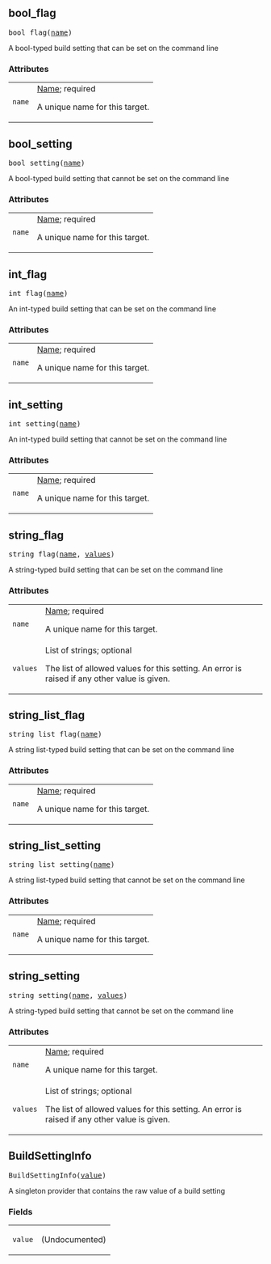 <!-- Generated with Stardoc: http://skydoc.bazel.build -->

<a name="#bool_flag"></a>

## bool_flag

<pre>
bool_flag(<a href="#bool_flag-name">name</a>)
</pre>

A bool-typed build setting that can be set on the command line

### Attributes

<table class="params-table">
  <colgroup>
    <col class="col-param" />
    <col class="col-description" />
  </colgroup>
  <tbody>
    <tr id="bool_flag-name">
      <td><code>name</code></td>
      <td>
        <a href="https://bazel.build/docs/build-ref.html#name">Name</a>; required
        <p>
          A unique name for this target.
        </p>
      </td>
    </tr>
  </tbody>
</table>


<a name="#bool_setting"></a>

## bool_setting

<pre>
bool_setting(<a href="#bool_setting-name">name</a>)
</pre>

A bool-typed build setting that cannot be set on the command line

### Attributes

<table class="params-table">
  <colgroup>
    <col class="col-param" />
    <col class="col-description" />
  </colgroup>
  <tbody>
    <tr id="bool_setting-name">
      <td><code>name</code></td>
      <td>
        <a href="https://bazel.build/docs/build-ref.html#name">Name</a>; required
        <p>
          A unique name for this target.
        </p>
      </td>
    </tr>
  </tbody>
</table>


<a name="#int_flag"></a>

## int_flag

<pre>
int_flag(<a href="#int_flag-name">name</a>)
</pre>

An int-typed build setting that can be set on the command line

### Attributes

<table class="params-table">
  <colgroup>
    <col class="col-param" />
    <col class="col-description" />
  </colgroup>
  <tbody>
    <tr id="int_flag-name">
      <td><code>name</code></td>
      <td>
        <a href="https://bazel.build/docs/build-ref.html#name">Name</a>; required
        <p>
          A unique name for this target.
        </p>
      </td>
    </tr>
  </tbody>
</table>


<a name="#int_setting"></a>

## int_setting

<pre>
int_setting(<a href="#int_setting-name">name</a>)
</pre>

An int-typed build setting that cannot be set on the command line

### Attributes

<table class="params-table">
  <colgroup>
    <col class="col-param" />
    <col class="col-description" />
  </colgroup>
  <tbody>
    <tr id="int_setting-name">
      <td><code>name</code></td>
      <td>
        <a href="https://bazel.build/docs/build-ref.html#name">Name</a>; required
        <p>
          A unique name for this target.
        </p>
      </td>
    </tr>
  </tbody>
</table>


<a name="#string_flag"></a>

## string_flag

<pre>
string_flag(<a href="#string_flag-name">name</a>, <a href="#string_flag-values">values</a>)
</pre>

A string-typed build setting that can be set on the command line

### Attributes

<table class="params-table">
  <colgroup>
    <col class="col-param" />
    <col class="col-description" />
  </colgroup>
  <tbody>
    <tr id="string_flag-name">
      <td><code>name</code></td>
      <td>
        <a href="https://bazel.build/docs/build-ref.html#name">Name</a>; required
        <p>
          A unique name for this target.
        </p>
      </td>
    </tr>
    <tr id="string_flag-values">
      <td><code>values</code></td>
      <td>
        List of strings; optional
        <p>
          The list of allowed values for this setting. An error is raised if any other value is given.
        </p>
      </td>
    </tr>
  </tbody>
</table>


<a name="#string_list_flag"></a>

## string_list_flag

<pre>
string_list_flag(<a href="#string_list_flag-name">name</a>)
</pre>

A string list-typed build setting that can be set on the command line

### Attributes

<table class="params-table">
  <colgroup>
    <col class="col-param" />
    <col class="col-description" />
  </colgroup>
  <tbody>
    <tr id="string_list_flag-name">
      <td><code>name</code></td>
      <td>
        <a href="https://bazel.build/docs/build-ref.html#name">Name</a>; required
        <p>
          A unique name for this target.
        </p>
      </td>
    </tr>
  </tbody>
</table>


<a name="#string_list_setting"></a>

## string_list_setting

<pre>
string_list_setting(<a href="#string_list_setting-name">name</a>)
</pre>

A string list-typed build setting that cannot be set on the command line

### Attributes

<table class="params-table">
  <colgroup>
    <col class="col-param" />
    <col class="col-description" />
  </colgroup>
  <tbody>
    <tr id="string_list_setting-name">
      <td><code>name</code></td>
      <td>
        <a href="https://bazel.build/docs/build-ref.html#name">Name</a>; required
        <p>
          A unique name for this target.
        </p>
      </td>
    </tr>
  </tbody>
</table>


<a name="#string_setting"></a>

## string_setting

<pre>
string_setting(<a href="#string_setting-name">name</a>, <a href="#string_setting-values">values</a>)
</pre>

A string-typed build setting that cannot be set on the command line

### Attributes

<table class="params-table">
  <colgroup>
    <col class="col-param" />
    <col class="col-description" />
  </colgroup>
  <tbody>
    <tr id="string_setting-name">
      <td><code>name</code></td>
      <td>
        <a href="https://bazel.build/docs/build-ref.html#name">Name</a>; required
        <p>
          A unique name for this target.
        </p>
      </td>
    </tr>
    <tr id="string_setting-values">
      <td><code>values</code></td>
      <td>
        List of strings; optional
        <p>
          The list of allowed values for this setting. An error is raised if any other value is given.
        </p>
      </td>
    </tr>
  </tbody>
</table>


<a name="#BuildSettingInfo"></a>

## BuildSettingInfo

<pre>
BuildSettingInfo(<a href="#BuildSettingInfo-value">value</a>)
</pre>

A singleton provider that contains the raw value of a build setting

### Fields

<table class="params-table">
  <colgroup>
    <col class="col-param" />
    <col class="col-description" />
  </colgroup>
  <tbody>
    <tr id="BuildSettingInfo-value">
      <td><code>value</code></td>
      <td>
        <p>(Undocumented)</p>
      </td>
    </tr>
  </tbody>
</table>


